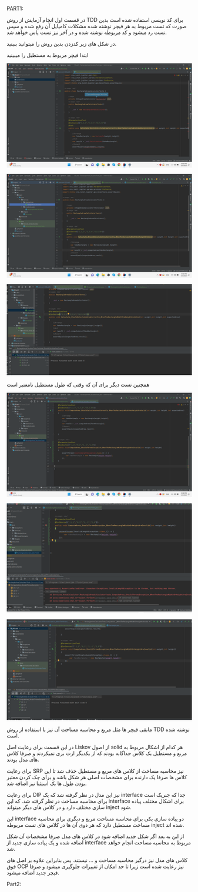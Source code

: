 PART1:

در قسمت اول انجام آزمایش از روش TDD برای کد نویسی استفاده شده است بدین صورت که تست مربوط به هر فیچر نوشته شده مشکلات کامپایل آن رفع شده و سپس تست رد میشود و کد مربوطه نوشته شده و در آخر نیز تست پاس خواهد شد.

در شکل های زیر کدزدن بدین روش را میتوانید ببینید.

ابتدا فیچر مربوط به مستطیل را میبینید

![TDD](./ScreenShots/CompileError1.png)


![TDD2](./ScreenShots/removing%20compile%20bugs.png)

![TDD3](./ScreenShots/MakeTestPass.png)


همچنین تست دیگر برای آن که وقتی که طول مستطیل نامعتبر است



![TDD4](./ScreenShots/AddAnotherTest.png)

![TDD6](./ScreenShots/failedTest2.png)

![TDD6](./ScreenShots/MakeTestPass2.png)



مابقی فیچر ها مثل مربع و محاسبه مساحت آن نیز با استفاده از روش TDD نوشته شده است.

در این قسمت برای رعایت اصل Liskov از اصول solid هر کدام از اشکال مربوط به مربع و مستطیل یک کلاس جداگانه بودند که از یکدیگر ارث بری نمیکردند و صرفا کلاس های مدل بودند.

برای رعایت SRP نیز محاسبه مساحت از کلاس های مربع و مستطیل حذف شد تا این کلاس ها صرفا یک دارنده برای مشخصات اصلی هر شکل باشد و برای چک کردن معتبر بودن طول ها یک استثنا نیز اضافه شد.

برای رعایت DIP نیز این مدل در نظر گرفته شد که یک interface جدا که جنریک است برای محاسبه مساحت در نظر گرفته شد. که این interface برای اشکال محتلف پیاده سازی مختلف دارد و در کلاس های دیگر میتواند inject شود.

این interface دو پیاده سازی یکی برای محاسبه مساحت مربع و دیگری برای محاسبه مساحت مستطیل دارد که هر دوی آن ها در کلاس های تست مربوطه inject شده اند.

از این به بعد اگر شکل جدید اضافه شود در کلاس های مدل صرفا مشخصات آن شکل اضافه شده و یک پیاده سازی جدید از interface مربوط به محاسبه مساحت انجام خواهد شد.

کلاس های مدل نیز درگیر محاسبه مساحت و ... نیستند. پس بنابراین علاوه بر اصل های فوق OCP نیز رعایت شده است زیرا تا حد امکان از تغییرات جلوگیری میشود و صرفا فیچر جدید اضافه میشود.





Part2:



